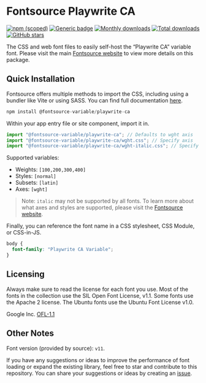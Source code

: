 # Fontsource Playwrite CA

[![npm (scoped)](https://img.shields.io/npm/v/@fontsource-variable/playwrite-ca?color=brightgreen)](https://www.npmjs.com/package/@fontsource-variable/playwrite-ca) [![Generic badge](https://img.shields.io/badge/fontsource-passing-brightgreen)](https://github.com/fontsource/fontsource) [![Monthly downloads](https://badgen.net/npm/dm/@fontsource-variable/playwrite-ca)](https://github.com/fontsource/fontsource) [![Total downloads](https://badgen.net/npm/dt/@fontsource-variable/playwrite-ca)](https://github.com/fontsource/fontsource) [![GitHub stars](https://img.shields.io/github/stars/fontsource/fontsource.svg?style=social&label=Star)](https://github.com/fontsource/fontsource/stargazers)

The CSS and web font files to easily self-host the “Playwrite CA” variable font. Please visit the main [Fontsource website](https://fontsource.org/fonts/playwrite-ca) to view more details on this package.

## Quick Installation

Fontsource offers multiple methods to import the CSS, including using a bundler like Vite or using SASS. You can find full documentation [here](https://fontsource.org/docs/getting-started/introduction).

```javascript
npm install @fontsource-variable/playwrite-ca
```

Within your app entry file or site component, import it in.

```javascript
import "@fontsource-variable/playwrite-ca"; // Defaults to wght axis
import "@fontsource-variable/playwrite-ca/wght.css"; // Specify axis
import "@fontsource-variable/playwrite-ca/wght-italic.css"; // Specify axis and style
```

Supported variables:
- Weights: `[100,200,300,400]`
- Styles: `[normal]`
- Subsets: `[latin]`
- Axes: `[wght]`

> Note: `italic` may not be supported by all fonts. To learn more about what axes and styles are supported, please visit the [Fontsource website](https://fontsource.org/fonts/playwrite-ca).

Finally, you can reference the font name in a CSS stylesheet, CSS Module, or CSS-in-JS.

```css
body {
  font-family: "Playwrite CA Variable";
}
```

## Licensing
Always make sure to read the license for each font you use. Most of the fonts in the collection use the SIL Open Font License, v1.1. Some fonts use the Apache 2 license. The Ubuntu fonts use the Ubuntu Font License v1.0.

Google Inc.
[OFL-1.1](http://scripts.sil.org/OFL)

## Other Notes
Font version (provided by source): `v11`.

If you have any suggestions or ideas to improve the performance of font loading or expand the existing library, feel free to star and contribute to this repository. You can share your suggestions or ideas by creating an [issue](https://github.com/fontsource/fontsource/issues).